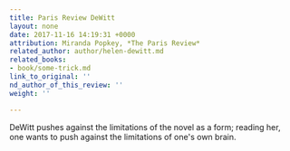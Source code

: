 ```yaml
---
title: Paris Review DeWitt
layout: none
date: 2017-11-16 14:19:31 +0000
attribution: Miranda Popkey, *The Paris Review*
related_author: author/helen-dewitt.md
related_books:
- book/some-trick.md
link_to_original: ''
nd_author_of_this_review: ''
weight: ''

---
```

DeWitt pushes against the limitations of the novel as a form; reading her, one wants to push against the limitations of one's own brain. 